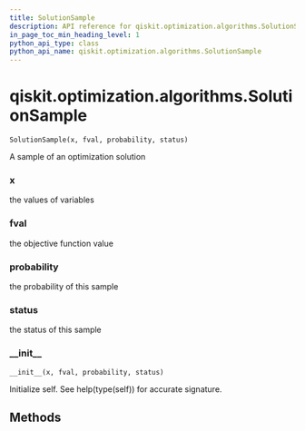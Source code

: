 ```yaml
---
title: SolutionSample
description: API reference for qiskit.optimization.algorithms.SolutionSample
in_page_toc_min_heading_level: 1
python_api_type: class
python_api_name: qiskit.optimization.algorithms.SolutionSample
---
```


# qiskit.optimization.algorithms.SolutionSample

<span id="qiskit.optimization.algorithms.SolutionSample" />

`SolutionSample(x, fval, probability, status)`

A sample of an optimization solution

<span id="qiskit.optimization.algorithms.SolutionSample.x" />

### x

the values of variables

<span id="qiskit.optimization.algorithms.SolutionSample.fval" />

### fval

the objective function value

<span id="qiskit.optimization.algorithms.SolutionSample.probability" />

### probability

the probability of this sample

<span id="qiskit.optimization.algorithms.SolutionSample.status" />

### status

the status of this sample

### \_\_init\_\_

<span id="qiskit.optimization.algorithms.SolutionSample.__init__" />

`__init__(x, fval, probability, status)`

Initialize self. See help(type(self)) for accurate signature.

## Methods

